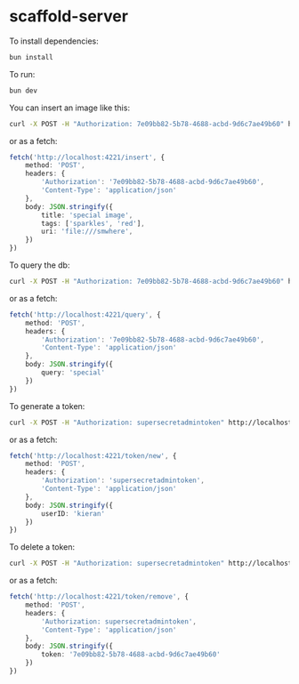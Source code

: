# scaffold-server

To install dependencies:

```bash
bun install
```

To run:

```bash
bun dev
```

You can insert an image like this:

```bash
curl -X POST -H "Authorization: 7e09bb82-5b78-4688-acbd-9d6c7ae49b60" http://localhost:4221/insert -d '{"title": "special image", "tags": ["sparkles", "red"], "uri": "file:///smwhere"}'
```

or as a fetch:

```typescript
fetch('http://localhost:4221/insert', {
    method: 'POST',
    headers: {
        'Authorization': '7e09bb82-5b78-4688-acbd-9d6c7ae49b60',
        'Content-Type': 'application/json'
    },
    body: JSON.stringify({
        title: 'special image',
        tags: ['sparkles', 'red'],
        uri: 'file:///smwhere',
    })
})
```

To query the db:

```bash
curl -X POST -H "Authorization: 7e09bb82-5b78-4688-acbd-9d6c7ae49b60" http://localhost:4221/query -d '{"query": "special"}'
```

or as a fetch:

```typescript
fetch('http://localhost:4221/query', {
    method: 'POST',
    headers: {
        'Authorization': '7e09bb82-5b78-4688-acbd-9d6c7ae49b60',
        'Content-Type': 'application/json'
    },
    body: JSON.stringify({
        query: 'special'
    })
})
```

To generate a token:

```bash
curl -X POST -H "Authorization: supersecretadmintoken" http://localhost:4221/token/new -d '{"userID": "kieran"}'
```

or as a fetch:

```typescript
fetch('http://localhost:4221/token/new', {
    method: 'POST',
    headers: {
        'Authorization': 'supersecretadmintoken',
        'Content-Type': 'application/json'
    },
    body: JSON.stringify({
        userID: 'kieran'
    })
})
```

To delete a token:

```bash
curl -X POST -H "Authorization: supersecretadmintoken" http://localhost:4221/token/remove -d '{"token": "7e09bb82-5b78-4688-acbd-9d6c7ae49b60"}'
```

or as a fetch:

```typescript
fetch('http://localhost:4221/token/remove', {
    method: 'POST',
    headers: {
        'Authorization: supersecretadmintoken',
        'Content-Type': 'application/json'
    },
    body: JSON.stringify({
        token: '7e09bb82-5b78-4688-acbd-9d6c7ae49b60'
    })
})
```

